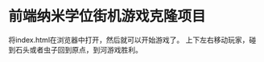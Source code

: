 
前端纳米学位街机游戏克隆项目
===============================
将index.html在浏览器中打开，然后就可以开始游戏了。
上下左右移动玩家，碰到石头或者虫子回到原点，到河游戏胜利。